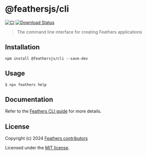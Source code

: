 # @feathersjs/cli

[![CI](https://github.com/feathersjs/feathers/workflows/CI/badge.svg)](https://github.com/feathersjs/feathers/actions?query=workflow%3ACI)
[![Download Status](https://img.shields.io/npm/dm/@feathersjs/cli.svg?style=flat-square)](https://www.npmjs.com/package/@feathersjs/cli)

> The command line interface for creating Feathers applications

## Installation

```
npm install @feathersjs/cli --save-dev
```

## Usage

```
$ npx feathers help
```

## Documentation

Refer to the [Feathers CLI guide](https://feathersjs.com/guides/cli/) for more details.

## License

Copyright (c) 2024 [Feathers contributors](https://github.com/feathersjs/feathers/graphs/contributors)

Licensed under the [MIT license](LICENSE).
